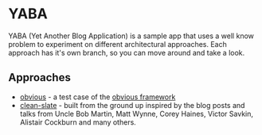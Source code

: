 YABA
====

YABA (Yet Another Blog Application) is a sample app that uses a well know
problem to experiment on different architectural approaches. Each approach has
it's own branch, so you can move around and take a look.

Approaches
----------
* [obvious](https://github.com/zamith/yaba/tree/obvious) - a test case of the [obvious framework](https://github.com/RetroMocha/obvious)
* [clean-slate](https://github.com/zamith/yaba/tree/clean-slate) - built from the ground up inspired by the blog posts and talks
from Uncle Bob Martin, Matt Wynne, Corey Haines, Victor Savkin, Alistair
Cockburn and many others.
